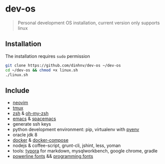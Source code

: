 # dev-os

> Personal development OS installation, current version only supports linux

## Installation

The installation requires `sudo` permission

```sh
git clone https://github.com/dinhnv/dev-os ~/dev-os
cd ~/dev-os && chmod +x linux.sh
./linux.sh
```

## Include

- [neovim](https://neovim.io/)
- [tmux](https://tmux.github.io/)
- [zsh](http://www.zsh.org/) & [oh-my-zsh](http://ohmyz.sh/)
- [emacs](https://www.gnu.org/software/emacs/) & [spacemacs](http://spacemacs.org/)
- generate ssh keys
- python development environment: pip, virtualenv with [pyenv](https://github.com/yyuu/pyenv)
- oracle jdk 8
- [docker](https://www.docker.com/) & [docker-compose](https://docs.docker.com/compose/)
- nodejs & coffee-script, grunt-cli, jshint, less, yoman
- tools: [typora](https://www.typora.io/) for markdown, mysqlworkbench, google chrome, gradle
- [powerline fonts](https://github.com/powerline/fonts.git) && [programming fonts](https://github.com/ProgrammingFonts/programming-fonts-collection.git)